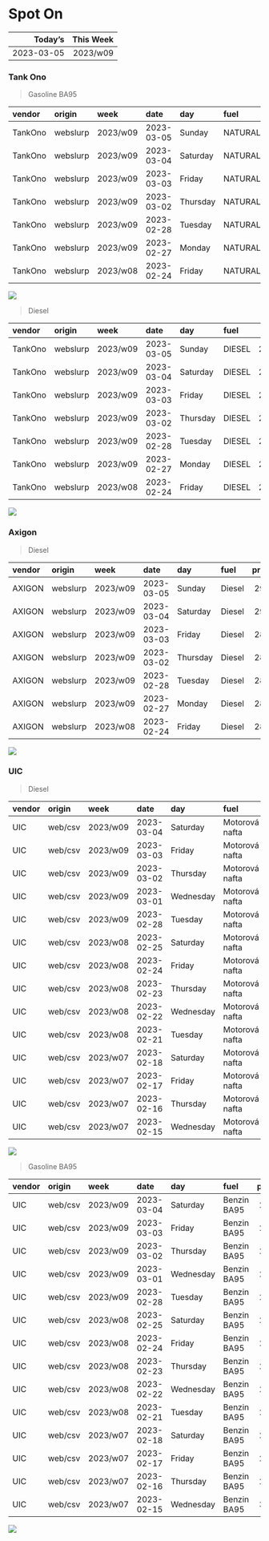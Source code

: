 Spot On
================

|    Today’s | This Week |
|-----------:|----------:|
| 2023-03-05 |  2023/w09 |

### Tank Ono

> Gasoline BA95

| vendor  | origin   | week     | date       | day      | fuel      | price | PriceVAT |
|:--------|:---------|:---------|:-----------|:---------|:----------|------:|---------:|
| TankOno | webslurp | 2023/w09 | 2023-03-05 | Sunday   | NATURAL95 | 29.67 |     35.9 |
| TankOno | webslurp | 2023/w09 | 2023-03-04 | Saturday | NATURAL95 | 29.67 |     35.9 |
| TankOno | webslurp | 2023/w09 | 2023-03-03 | Friday   | NATURAL95 | 29.67 |     35.9 |
| TankOno | webslurp | 2023/w09 | 2023-03-02 | Thursday | NATURAL95 | 29.67 |     35.9 |
| TankOno | webslurp | 2023/w09 | 2023-02-28 | Tuesday  | NATURAL95 | 29.67 |     35.9 |
| TankOno | webslurp | 2023/w09 | 2023-02-27 | Monday   | NATURAL95 | 29.67 |     35.9 |
| TankOno | webslurp | 2023/w08 | 2023-02-24 | Friday   | NATURAL95 | 29.67 |     35.9 |

<img src="SpotOn_files/figure-gfm/tono-ba95-1.png" style="display: block; margin: auto auto auto 0;" />

> Diesel

| vendor  | origin   | week     | date       | day      | fuel   | price | PriceVAT |
|:--------|:---------|:---------|:-----------|:---------|:-------|------:|---------:|
| TankOno | webslurp | 2023/w09 | 2023-03-05 | Sunday   | DIESEL | 28.02 |     33.9 |
| TankOno | webslurp | 2023/w09 | 2023-03-04 | Saturday | DIESEL | 28.02 |     33.9 |
| TankOno | webslurp | 2023/w09 | 2023-03-03 | Friday   | DIESEL | 28.02 |     33.9 |
| TankOno | webslurp | 2023/w09 | 2023-03-02 | Thursday | DIESEL | 28.02 |     33.9 |
| TankOno | webslurp | 2023/w09 | 2023-02-28 | Tuesday  | DIESEL | 28.02 |     33.9 |
| TankOno | webslurp | 2023/w09 | 2023-02-27 | Monday   | DIESEL | 28.02 |     33.9 |
| TankOno | webslurp | 2023/w08 | 2023-02-24 | Friday   | DIESEL | 28.02 |     33.9 |

<img src="SpotOn_files/figure-gfm/tono-diesel-1.png" style="display: block; margin: auto auto auto 0;" />

### Axigon

> Diesel

| vendor | origin   | week     | date       | day      | fuel   | price | PriceVAT |
|:-------|:---------|:---------|:-----------|:---------|:-------|------:|---------:|
| AXIGON | webslurp | 2023/w09 | 2023-03-05 | Sunday   | Diesel |  29.2 |     35.3 |
| AXIGON | webslurp | 2023/w09 | 2023-03-04 | Saturday | Diesel |  29.2 |     35.3 |
| AXIGON | webslurp | 2023/w09 | 2023-03-03 | Friday   | Diesel |  28.8 |     34.8 |
| AXIGON | webslurp | 2023/w09 | 2023-03-02 | Thursday | Diesel |  28.8 |     34.8 |
| AXIGON | webslurp | 2023/w09 | 2023-02-28 | Tuesday  | Diesel |  28.8 |     34.8 |
| AXIGON | webslurp | 2023/w09 | 2023-02-27 | Monday   | Diesel |  28.9 |     35.0 |
| AXIGON | webslurp | 2023/w08 | 2023-02-24 | Friday   | Diesel |  28.9 |     35.0 |

<img src="SpotOn_files/figure-gfm/axigon-diesel-1.png" style="display: block; margin: auto auto auto 0;" />

### UIC

> Diesel

| vendor | origin  | week     | date       | day       | fuel           | price | priceVAT |
|:-------|:--------|:---------|:-----------|:----------|:---------------|------:|---------:|
| UIC    | web/csv | 2023/w09 | 2023-03-04 | Saturday  | Motorová nafta |  27.8 |     33.6 |
| UIC    | web/csv | 2023/w09 | 2023-03-03 | Friday    | Motorová nafta |  28.0 |     33.9 |
| UIC    | web/csv | 2023/w09 | 2023-03-02 | Thursday  | Motorová nafta |  27.6 |     33.4 |
| UIC    | web/csv | 2023/w09 | 2023-03-01 | Wednesday | Motorová nafta |  27.3 |     33.0 |
| UIC    | web/csv | 2023/w09 | 2023-02-28 | Tuesday   | Motorová nafta |  27.6 |     33.4 |
| UIC    | web/csv | 2023/w08 | 2023-02-25 | Saturday  | Motorová nafta |  27.1 |     32.8 |
| UIC    | web/csv | 2023/w08 | 2023-02-24 | Friday    | Motorová nafta |  27.1 |     32.8 |
| UIC    | web/csv | 2023/w08 | 2023-02-23 | Thursday  | Motorová nafta |  27.2 |     32.9 |
| UIC    | web/csv | 2023/w08 | 2023-02-22 | Wednesday | Motorová nafta |  27.3 |     33.0 |
| UIC    | web/csv | 2023/w08 | 2023-02-21 | Tuesday   | Motorová nafta |  27.2 |     32.9 |
| UIC    | web/csv | 2023/w07 | 2023-02-18 | Saturday  | Motorová nafta |  27.3 |     33.0 |
| UIC    | web/csv | 2023/w07 | 2023-02-17 | Friday    | Motorová nafta |  27.2 |     32.9 |
| UIC    | web/csv | 2023/w07 | 2023-02-16 | Thursday  | Motorová nafta |  27.5 |     33.3 |
| UIC    | web/csv | 2023/w07 | 2023-02-15 | Wednesday | Motorová nafta |  27.6 |     33.4 |

<img src="SpotOn_files/figure-gfm/uic-diesel-1.png" style="display: block; margin: auto auto auto 0;" />

> Gasoline BA95

| vendor | origin  | week     | date       | day       | fuel        | price | priceVAT |
|:-------|:--------|:---------|:-----------|:----------|:------------|------:|---------:|
| UIC    | web/csv | 2023/w09 | 2023-03-04 | Saturday  | Benzin BA95 |  29.7 |     35.9 |
| UIC    | web/csv | 2023/w09 | 2023-03-03 | Friday    | Benzin BA95 |  29.7 |     35.9 |
| UIC    | web/csv | 2023/w09 | 2023-03-02 | Thursday  | Benzin BA95 |  29.5 |     35.7 |
| UIC    | web/csv | 2023/w09 | 2023-03-01 | Wednesday | Benzin BA95 |  29.4 |     35.6 |
| UIC    | web/csv | 2023/w09 | 2023-02-28 | Tuesday   | Benzin BA95 |  29.4 |     35.6 |
| UIC    | web/csv | 2023/w08 | 2023-02-25 | Saturday  | Benzin BA95 |  29.5 |     35.7 |
| UIC    | web/csv | 2023/w08 | 2023-02-24 | Friday    | Benzin BA95 |  29.5 |     35.7 |
| UIC    | web/csv | 2023/w08 | 2023-02-23 | Thursday  | Benzin BA95 |  29.6 |     35.8 |
| UIC    | web/csv | 2023/w08 | 2023-02-22 | Wednesday | Benzin BA95 |  29.7 |     35.9 |
| UIC    | web/csv | 2023/w08 | 2023-02-21 | Tuesday   | Benzin BA95 |  29.6 |     35.8 |
| UIC    | web/csv | 2023/w07 | 2023-02-18 | Saturday  | Benzin BA95 |  29.7 |     35.9 |
| UIC    | web/csv | 2023/w07 | 2023-02-17 | Friday    | Benzin BA95 |  29.7 |     35.9 |
| UIC    | web/csv | 2023/w07 | 2023-02-16 | Thursday  | Benzin BA95 |  29.7 |     35.9 |
| UIC    | web/csv | 2023/w07 | 2023-02-15 | Wednesday | Benzin BA95 |  30.1 |     36.4 |

<img src="SpotOn_files/figure-gfm/uic-ba95-1.png" style="display: block; margin: auto auto auto 0;" />
